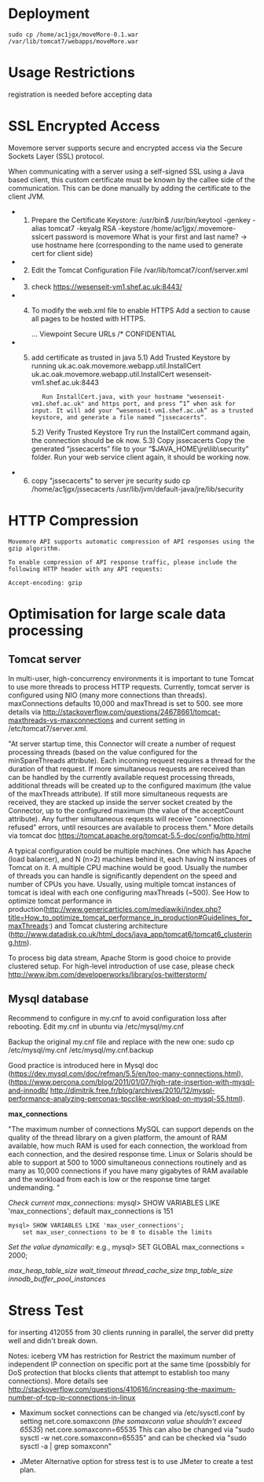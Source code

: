 Deployment
===============================
	sudo cp /home/ac1jgx/moveMore-0.1.war /var/lib/tomcat7/webapps/moveMore.war

Usage Restrictions
===============================
registration is needed before accepting data

SSL Encrypted Access
===============================

Movemore server supports secure and encrypted access via the Secure Sockets Layer (SSL) protocol.
	
When communicating with a server using a self-signed SSL using a Java based client, this custom certificate must be known by the callee side of the communication. This can be done manually by adding the certificate to the client JVM.


- 1) Prepare the Certificate Keystore:
		/usr/bin$ /usr/bin/keytool -genkey -alias tomcat7 -keyalg RSA -keystore /home/ac1jgx/.movemore-sslcert
			password is movemore
			What is your first and last name? -> use hostname here (corresponding to the name used to generate cert for client side)
	
- 2) Edit the Tomcat Configuration File
		/var/lib/tomcat7/conf/server.xml
- 3) check https://wesenseit-vm1.shef.ac.uk:8443/
- 4) To modify the web.xml file to enable HTTPS
		Add a <security-constraint> section to cause all pages to be hosted with HTTPS.
		
		<web-app>
			...
			<security-constraint>
				<web-resource-collection>
					<web-resource-name>Viewpoint Secure URLs</web-resource-name>
						<url-pattern>/*</url-pattern>
					</web-resource-collection>
					<user-data-constraint>
						<transport-guarantee>CONFIDENTIAL</transport-guarantee>
					</user-data-constraint>
			</security-constraint>
		</web-app>
- 5) add certificate as trusted in java
		5.1) Add Trusted Keystore by running uk.ac.oak.movemore.webapp.util.InstallCert 
			uk.ac.oak.movemore.webapp.util.InstallCert wesenseit-vm1.shef.ac.uk:8443
			
			Run InstallCert.java, with your hostname "wesenseit-vm1.shef.ac.uk" and https port, and press “1” when ask for input. It will add your “wesenseit-vm1.shef.ac.uk” as a trusted keystore, and generate a file named “jssecacerts“.
			
		5.2) Verify Trusted Keystore
			Try run the InstallCert command again, the connection should be ok now.
		5.3) Copy jssecacerts
			Copy the generated “jssecacerts” file to your “$JAVA_HOME\jre\lib\security” folder.
			Run your web service client again, it should be working now.
- 6) copy "jssecacerts" to server jre security
		sudo cp /home/ac1jgx/jssecacerts /usr/lib/jvm/default-java/jre/lib/security

HTTP Compression
====================
	Movemore API supports automatic compression of API responses using the gzip algorithm.

	To enable compression of API response traffic, please include the following HTTP header with any API requests:

	Accept-encoding: gzip
	
Optimisation for large scale data processing
======================
Tomcat server
----------------

In multi-user, high-concurrency environments it is important to tune Tomcat to use more threads to process HTTP requests. Currently, tomcat server is configured using NIO (many more connections than threads). maxConnections defaults 10,000 and maxThread is set to 500.
see more details via http://stackoverflow.com/questions/24678661/tomcat-maxthreads-vs-maxconnections and current setting in /etc/tomcat7/server.xml.

"At server startup time, this Connector will create a number of request processing threads (based on the value configured for the minSpareThreads attribute). Each incoming request requires a thread for the duration of that request. If more simultaneous requests are received than can be handled by the currently available request processing threads, additional threads will be created up to the configured maximum (the value of the maxThreads attribute). If still more simultaneous requests are received, they are stacked up inside the server socket created by the Connector, up to the configured maximum (the value of the acceptCount attribute). Any further simultaneous requests will receive "connection refused" errors, until resources are available to process them." More details via tomcat doc https://tomcat.apache.org/tomcat-5.5-doc/config/http.html

A typical configuration could be multiple machines. One which has Apache (load balancer), and N (n>2) machines behind it, each having N instances of Tomcat on it. A multiple CPU machine would be good. Usually the number of threads you can handle is significantly dependent on the speed and number of CPUs you have. Usually, using multiple tomcat instances of tomcat is ideal with each one configuring maxThreads (~500). See How to optimize tomcat performance in production(http://www.genericarticles.com/mediawiki/index.php?title=How_to_optimize_tomcat_performance_in_production#Guidelines_for_maxThreads:) and Tomcat clustering architecture (http://www.datadisk.co.uk/html_docs/java_app/tomcat6/tomcat6_clustering.htm).

To process big data stream, Apache Storm is good choice to provide clustered setup. For high-level introduction of use case, please check http://www.ibm.com/developerworks/library/os-twitterstorm/


Mysql database
----------------
Recommend to configure in my.cnf to avoid configuration loss after rebooting. Edit my.cnf in ubuntu via /etc/mysql/my.cnf

Backup the original my.cnf file and replace with the new one:
	sudo cp /etc/mysql/my.cnf /etc/mysql/my.cnf.backup
	

Good practice is introduced here in Mysql doc (https://dev.mysql.com/doc/refman/5.5/en/too-many-connections.html),  (https://www.percona.com/blog/2011/01/07/high-rate-insertion-with-mysql-and-innodb/ http://dimitrik.free.fr/blog/archives/2010/12/mysql-performance-analyzing-perconas-tpcclike-workload-on-mysql-55.html).

**max_connections**

"The maximum number of connections MySQL can support depends on the quality of the thread library on a given platform, the amount of RAM available, how much RAM is used for each connection, the workload from each connection, and the desired response time. Linux or Solaris should be able to support at 500 to 1000 simultaneous connections routinely and as many as 10,000 connections if you have many gigabytes of RAM available and the workload from each is low or the response time target undemanding. "

*Check current max_connections:*
	mysql> SHOW VARIABLES LIKE 'max_connections';
		default max_connections is 151
	
	mysql> SHOW VARIABLES LIKE 'max_user_connections';
		set max_user_connections to be 0 to disable the limits

*Set the value dynamically:*
	e.g., mysql> SET GLOBAL max_connections = 2000;

*max_heap_table_size*
*wait_timeout*
*thread_cache_size*
*tmp_table_size*
*innodb_buffer_pool_instances*


Stress Test
===============
for inserting 412055 from 30 clients running in parallel, the server did pretty well and didn't break down.

Notes: iceberg VM has restriction for Restrict the maximum number of independent IP connection on specific port at the same time (possbibly for DoS protection that blocks clients that attempt to establish too many connections).
More details see http://stackoverflow.com/questions/410616/increasing-the-maximum-number-of-tcp-ip-connections-in-linux

- Maximum socket connections can be changed via /etc/sysctl.conf by setting net.core.somaxconn
(*the somaxconn value shouldn't exceed 65535*)
	net.core.somaxconn=65535
	This can also be changed via "sudo sysctl -w net.core.somaxconn=65535" and can be checked via "sudo sysctl -a | grep somaxconn"

- JMeter
	Alternative option for stress test is to use JMeter to create a test plan.